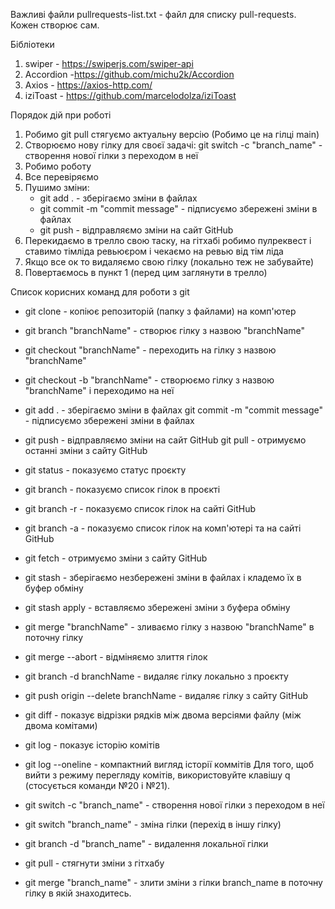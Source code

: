 Важливі файли pullrequests-list.txt - файл для списку pull-requests. Кожен
створює сам.

Бібліотеки

1. swiper - https://swiperjs.com/swiper-api
2. Accordion -https://github.com/michu2k/Accordion
3. Axios - https://axios-http.com/
4. iziToast - https://github.com/marcelodolza/iziToast

Порядок дій при роботі

1. Робимо git pull стягуємо актуальну версію (Робимо це на гілці main)
2. Створюємо нову гілку для своєї задачі: git switch -c "branch_name" -
   створення нової гілки з переходом в неї
3. Робимо роботу
4. Все перевіряємо
5. Пушимо зміни:
   - git add . - зберігаємо зміни в файлах
   - git commit -m "commit message" - підписуємо збережені зміни в файлах
   - git push - відправляємо зміни на сайт GitHub
6. Перекидаємо в трелло свою таску, на гітхабі робимо пулреквест і ставимо
   тімліда ревьюєром і чекаємо на ревью від тім ліда
7. Якщо все ок то видаляємо свою гілку (локально теж не забувайте)
8. Повертаємось в пункт 1 (перед цим заглянути в трелло)

Список корисних команд для роботи з git

- git clone - копіює репозиторій (папку з файлами) на комп'ютер
- git branch "branchName" - створює гілку з назвою "branchName"
- git checkout "branchName" - переходить на гілку з назвою "branchName"
- git checkout -b "branchName" - створюємо гілку з назвою "branchName" і
  переходимо на неї
- git add . - зберігаємо зміни в файлах git commit -m "commit message" -
  підписуємо збережені зміни в файлах
- git push - відправляємо зміни на сайт GitHub git pull - отримуємо останні
  зміни з сайту GitHub
- git status - показуємо статус проєкту
- git branch - показуємо список гілок в проєкті
- git branch -r - показуємо список гілок на сайті GitHub
- git branch -a - показуємо список гілок на комп'ютері та на сайті GitHub
- git fetch - отримуємо зміни з сайту GitHub
- git stash - зберігаємо незбережені зміни в файлах і кладемо їх в буфер обміну
- git stash apply - вставляємо збережені зміни з буфера обміну
- git merge "branchName" - зливаємо гілку з назвою "branchName" в поточну гілку
- git merge --abort - відміняємо злиття гілок
- git branch -d branchName - видаляє гілку локально з проєкту
- git push origin --delete branchName - видаляє гілку з сайту GitHub
- git diff - показує відрізки рядків між двома версіями файлу (між двома
  комітами)
- git log - показує історію комітів
- git log --oneline - компактний вигляд історії коммітів Для того, щоб вийти з
  режиму перегляду комітів, використовуйте клавішу q (стосується команди №20 і
  №21).

- git switch -c "branch_name" - створення нової гілки з переходом в неї
- git switch "branch_name" - зміна гілки (перехід в іншу гілку)
- git branch -d "branch_name" - видалення локальної гілки
- git pull - стягнути зміни з гітхабу
- git merge "branch_name" - злити зміни з гілки branch_name в поточну гілку в
  якій знаходитесь.
